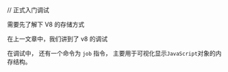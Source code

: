 // 正式入门调试

需要先了解下 V8 的存储方式

在上一文章中，我们讲到了 v8 的调试

在调试中， 还有一个命令为 `job` 指令， 主要用于可视化显示`JavaScript`对象的内存结构。